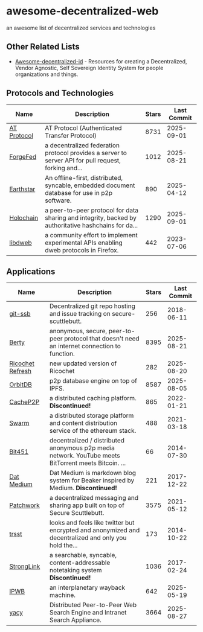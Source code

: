 # awesome-decentralized-web

an awesome list of decentralized services and technologies

## Other Related Lists

- [Awesome-decentralized-id](https://github.com/infominer33/awesome-decentralized-id) - Resources for creating a Decentralized, Vendor Agnostic, Self Sovereign Identity System for people organizations and things.

## Protocols and Technologies

| Name | Description | Stars | Last Commit |
|------|-------------|-------|-------------|
| [AT Protocol](https://github.com/bluesky-social/atproto) | AT Protocol (Authenticated Transfer Protocol) | 8731 | 2025-09-01 |
| [ForgeFed](https://github.com/forgefed/forgefed) | a decentralized federation protocol provides a server to server API for pull request, forking and... | 1012 | 2025-08-21 |
| [Earthstar](https://github.com/earthstar-project/earthstar) | An offline-first, distributed, syncable, embedded document database for use in p2p software. | 890 | 2025-04-12 |
| [Holochain](https://github.com/holochain/holochain) | a peer-to-peer protocol for data sharing and integrity, backed by authoritative hashchains for da... | 1290 | 2025-09-01 |
| [libdweb](https://github.com/mozilla/libdweb) | a community effort to implement experimental APIs enabling dweb protocols in Firefox. | 442 | 2023-07-06 |

## Applications

| Name | Description | Stars | Last Commit |
|------|-------------|-------|-------------|
| [git-ssb](https://github.com/clehner/git-ssb) | Decentralized git repo hosting and issue tracking on secure-scuttlebutt. | 256 | 2018-06-11 |
| [Berty](https://github.com/berty/berty) | anonymous, secure, peer-to-peer protocol that doesn't need an internet connection to function. | 8395 | 2025-08-21 |
| [Ricochet Refresh](https://github.com/blueprint-freespeech/ricochet-refresh) | new updated version of Ricochet | 282 | 2025-08-20 |
| [OrbitDB](https://github.com/orbitdb/orbit-db) | p2p database engine on top of IPFS. | 8587 | 2025-08-05 |
| [CacheP2P](https://github.com/guerrerocarlos/CacheP2P) | a distributed caching platform. **Discontinued!** | 865 | 2022-01-21 |
| [Swarm](https://github.com/ethersphere/swarm) | a distributed storage platform and content distribution service of the ethereum stack. | 488 | 2021-03-18 |
| [Bit451](https://github.com/Bit451/Bit451) | decentralized / distributed anonymous p2p media network. YouTube meets BitTorrent meets Bitcoin. ... | 66 | 2014-07-30 |
| [Dat Medium](https://github.com/kewitz/dat-medium) | Dat Medium is markdown blog system for Beaker inspired by Medium. **Discontinued!** | 221 | 2017-12-22 |
| [Patchwork](https://github.com/ssbc/patchwork) | a decentralized messaging and sharing app built on top of Secure Scuttlebutt. | 3575 | 2021-05-12 |
| [trsst](https://github.com/TrsstProject/trsst) | looks and feels like twitter but encrypted and anonymized and decentralized and only you hold the... | 173 | 2014-10-22 |
| [StrongLink](https://github.com/btrask/stronglink) | a searchable, syncable, content-addressable notetaking system **Discontinued!** | 1036 | 2017-02-24 |
| [IPWB](https://github.com/oduwsdl/ipwb) | an interplanetary wayback machine. | 642 | 2025-05-19 |
| [yacy](https://github.com/yacy/yacy_search_server) | Distributed Peer-to-Peer Web Search Engine and Intranet Search Appliance. | 3664 | 2025-08-27 |
